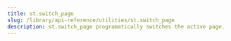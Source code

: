 ```yaml
---
title: st.switch_page
slug: /library/api-reference/utilities/st.switch_page
description: st.switch_page programatically switches the active page.
---
```


<Autofunction function="streamlit.switch_page" />
